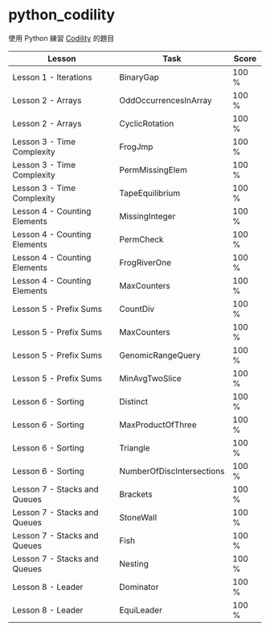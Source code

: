 # python_codility

使用 Python 練習 [Codility][co] 的題目

| Lesson | Task | Score |
| ------ | ------ | ------ |
| Lesson 1 - Iterations | BinaryGap | 100 % |
| Lesson 2 - Arrays | OddOccurrencesInArray | 100 % |
| Lesson 2 - Arrays | CyclicRotation | 100 % |
| Lesson 3 - Time Complexity | FrogJmp | 100 % |
| Lesson 3 - Time Complexity | PermMissingElem | 100 % |
| Lesson 3 - Time Complexity | TapeEquilibrium | 100 % |
| Lesson 4 - Counting Elements | MissingInteger | 100 % |
| Lesson 4 - Counting Elements | PermCheck | 100 % |
| Lesson 4 - Counting Elements | FrogRiverOne | 100 % |
| Lesson 4 - Counting Elements | MaxCounters | 100 % |
| Lesson 5 - Prefix Sums | CountDiv | 100 % |
| Lesson 5 - Prefix Sums | MaxCounters | 100 % |
| Lesson 5 - Prefix Sums | GenomicRangeQuery | 100 % |
| Lesson 5 - Prefix Sums | MinAvgTwoSlice | 100 % |
| Lesson 6 - Sorting | Distinct | 100 % |
| Lesson 6 - Sorting | MaxProductOfThree | 100 % |
| Lesson 6 - Sorting | Triangle | 100 % |
| Lesson 6 - Sorting | NumberOfDiscIntersections | 100 % |
| Lesson 7 - Stacks and Queues | Brackets | 100 % |
| Lesson 7 - Stacks and Queues | StoneWall | 100 % |
| Lesson 7 - Stacks and Queues | Fish | 100 % |
| Lesson 7 - Stacks and Queues | Nesting | 100 % |
| Lesson 8 - Leader | Dominator | 100 % |
| Lesson 8 - Leader | EquiLeader | 100 % |

[co]: <https://codility.com/programmers/>